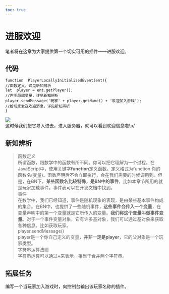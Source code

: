 ```yaml
---  
toc: true  
---  
```

# **进服欢迎**  
笔者将在这章为大家提供第一个切实可用的插件——进服欢迎。  
## 代码  
~~~  
function  PlayerLocallyInitializedEvent(ent){  
//函数定义，详见新知辨析  
let  player = ent.getPlayer();  
//声明局部变量，详见新知辨析  
player.sendMessage('玩家' + player.getName() + '欢迎加入游戏');  
//给玩家发送欢迎消息，详见新知辨析  
}  
~~~  
![](https://s1.ax1x.com/2020/04/10/GoouvV.jpg)  
这时候我们把它导入进去，进入服务器，就可以看到欢迎信息啦\o/  
## 新知辨析  
>函数定义  
> 所谓函数，跟数学中的函数有所不同。你可以把它理解为一个过程。在JavaScript中，使用关键字**function**定义函数。定义格式为function 你的函数名(变量)。函数声明后不会立即执行，会在我们需要的时候调用到。但是，在BN下，**某些函数名比较特殊，是BN中的事件**，比如本章节所用的就是玩家加载事件。事件表可以在开发文档中找到。  
>事件  
> 在数学中，我们已经知道，事件是随机现象的表现，是由某些基本事件构成的集合。在BN中，也提供了一些随机事件，**这些事件会传入一个变量**，在变量声明中的第一个变量就是它所传入的变量。**我们称这个变量叫做事件变量**。对于一个事件变量对象，它有许多基对象，我们可以通过基对象来获取各种信息。比如获取玩家。  
>player.sendMessage()  
> player是一个你自己定义的变量，**并非一定是player**，它的父对象是一个玩家类型。  
>字符串运算法则  
> 字符串运算可以通过+来表示，相当于合并两个字符串。  
## 拓展任务  
编写一个当玩家加入游戏时，向控制台输出该玩家名称的插件。